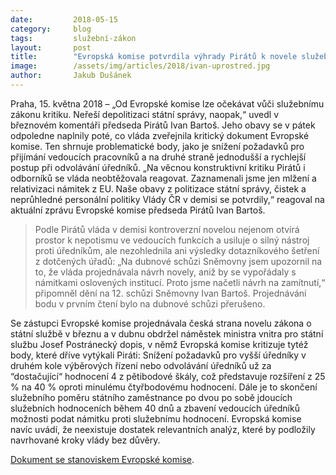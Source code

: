 ```yaml
---
date:         2018-05-15
category:     blog
tags:         služební-zákon
layout:       post
title:        "Evropská komise potvrdila výhrady Pirátů k novele služebního zákona"
image:        /assets/img/articles/2018/ivan-uprostred.jpg
author:       Jakub Dušánek
---
```


  
Praha, 15. května 2018 – „Od Evropské komise lze očekávat vůči služebnímu zákonu kritiku. Neřeší depolitizaci státní správy, naopak,“ uvedl v březnovém komentáři předseda Pirátů Ivan Bartoš. Jeho obavy se v pátek odpoledne naplnily poté, co vláda zveřejnila kritický dokument Evropské komise. Ten shrnuje problematické body, jako je snížení požadavků pro přijímání vedoucích pracovníků a na druhé straně jednodušší a rychlejší postup při odvolávání úředníků. „Na věcnou konstruktivní kritiku Pirátů i odborníků se vláda neobtěžovala reagovat. Zaznamenali jsme jen mlžení a relativizaci námitek z EU. Naše obavy z politizace státní správy, čistek a neprůhledné personální politiky Vlády ČR v demisi se potvrdily,“ reagoval na aktuální zprávu Evropské komise předseda Pirátů Ivan Bartoš.
 
> Podle Pirátů vláda v demisi kontroverzní novelou nejenom otvírá prostor k nepotismu ve vedoucích funkcích a usiluje o silný nástroj proti úředníkům, ale nezohlednila ani výsledky dotazníkového šetření z dotčených úřadů: „Na dubnové schůzi Sněmovny jsem upozornil na to, že vláda projednávala návrh novely, aniž by se vypořádaly s námitkami oslovených institucí. Proto jsme načetli návrh na zamítnutí,“ připomněl dění na 12. schůzi Sněmovny Ivan Bartoš. Projednávání bodu v prvním čtení bylo na dubnové schůzi přerušeno.
 
Se zástupci Evropské komise projednávala česká strana novelu zákona o státní službě v březnu a v dubnu obdržel náměstek ministra vnitra pro státní službu Josef Postránecký dopis, v němž Evropská komise kritizuje tytéž body, které dříve vytýkali Piráti: Snížení požadavků pro vyšší úředníky v druhém kole výběrových řízení nebo odvolávání úředníků už za “dostačující“ hodnocení 4 z pětibodové škály, což představuje rozšíření z 25 % na 40 % oproti minulému čtyřbodovému hodnocení. Dále je to skončení služebního poměru státního zaměstnance po dvou po sobě jdoucích služebních hodnoceních během 40 dnů a zbavení vedoucích úředníků možnosti podat námitku proti služebnímu hodnocení. Evropská komise navíc uvádí, že neexistuje dostatek relevantních analýz, které by podložily navrhované kroky vlády bez důvěry.
 
[Dokument se stanoviskem Evropské komise](https://www.pirati.cz/assets/pdf/informace-novela-zakona-o-statni-sluzbe.pdf).

